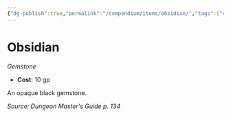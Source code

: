 ```yaml
---
{"dg-publish":true,"permalink":"/compendium/items/obsidian/","tags":["compendium/src/5e/dmg","item/wealth/gemstone"]}
---
```


# Obsidian
*Gemstone*  

- **Cost**: 10 gp

An opaque black gemstone.

*Source: Dungeon Master's Guide p. 134*